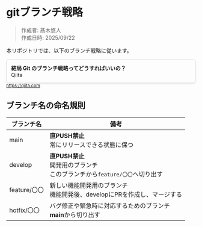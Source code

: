 # gitブランチ戦略
> 作成者: 髙木悠人<br>作成日時: 2025/09/22

本リポジトリでは、以下のブランチ戦略に従います。


<a href="https://qiita.com/ucan-lab/items/371cdbaa2490817a6e2a" target="_blank" style="
  display: block;
  border: 1px solid #ddd;
  border-radius: 8px;
  padding: 12px;
  text-decoration: none;
  color: inherit;
  box-shadow: 0 2px 4px rgba(0,0,0,0.1);
  ">
  <strong>結局 Git のブランチ戦略ってどうすればいいの？</strong><br>
  Qiita<br>
  <small>https://qiita.com</small>
</a>


## ブランチ名の命名規則

| ブランチ名 | 備考 |
| ---- | ---- |
| main | **直PUSH禁止**<br>常にリリースできる状態に保つ |
| develop | **直PUSH禁止**<br>開発用のブランチ<br>このブランチから`feature/〇〇`へ切り出す |
| feature/〇〇 | 新しい機能開発用のブランチ<br>機能開発後、developにPRを作成し、マージする |
| hotfix/〇〇 | バグ修正や緊急時に対応するためのブランチ<br>**main**から切り出す |


